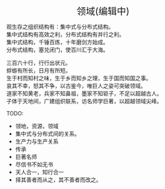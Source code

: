 <center><font size=5>领域(编辑中)</font></center>

观生存之组织结构有：集中式与分布式结构。<br/>
集中式结构有高效之利，分布式结构有并行之利。<br/>
集中式结构，千锤百炼，十年磨剑方始成。<br/>
分布式结构，塞兑闭门，使百川汇于大海。<br/>

三百六十行，行行出状元。<br/>
蜉蝣有所长，日月有所短。<br/>
生于村而知村之味，生于乡而知乡之理，生于国而知国之事。<br/>
哀其不幸，怒其不争，以古鉴今，唯巨人之姿可突破领域。<br/>
道家不知黄老，兵家不知鼻祖，墨家不知钜子，不足以超越古人。<br/>
子体于天地间，广建组织联系，访名师学巨著，以超越领域尖峰。<br/>

TODO: 
* 领地，资源，领域
* 集中式与分布式间的关系。
* 生产力与生产关系
* 传承
* 巨著名师
* 尽信书不如无书
* 天人合一，知行合一
* 择其善者而从之，其不善者而改之。

